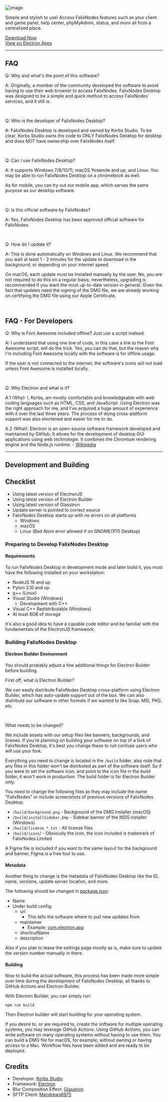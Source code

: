 ![image](https://i.imgur.com/7yzQ8u1.png)

Simple and stylish to use! Access FalixNodes features such as your client and game panel, help center, phpMyAdmin, status, and more all from a centralized place.

[Download Now](https://desktop.falixnodes.net/)  
[View on Electron Apps](https://www.electronjs.org/apps/falix-software)

___

## FAQ
Q: Why and what's the point of this software?

A: Originally, a member of the community developed the software to avoid having to use their web browser to access FalixNodes. FalixNodes Desktop was designed to be a simple and quick method to access FalixNodes' services, and it still is. 

<br/>

Q: Who is the developer of FalixNodes Desktop?

A: FalixNodes Desktop is developed and owned by Korbs Studio. To be clear, Korbs Studio owns the code to ONLY FalixNodes Desktop for desktop and does NOT have ownership over FalixNodes itself.    

<br/>

Q: Can I use FalixNodes Desktop?

A: It supports Windows 7/8/10/11, macOS Yosemite and up, and Linux. You may be able to run FalixNodes Desktop on a chromebook as well.

As for mobile, you can try out our mobile app, which serves the same purpose as our desktop software.

<br/>

Q: Is this official software by FalixNodes?

A: Yes, FalixNodes Desktop has been approved official software for FalixNodes.

<br/>

Q: How do I update it?

A: This is done automatically on Windows and Linux. We recommend that you wait at least 1 - 2 minutes for the update to download in the background, or depending on your internet speed.

On macOS, each update must be installed manually by the user. No, you are not required to do this on a regular basis; nevertheless, upgrading is recommended if you want the most up-to-date version in general. Given the fact that updates need the signing of the DMG file, we are already working on certifying the DMG file using our Apple Certificate. 

<br/>

## FAQ - For Developers
Q: Why is Font Awesome included offline? Just use a script instead.

A: I understand that using one line of code, in this case a link to the Font Awesome script, will do the trick. Yes, you can do that, but the reason why I'm including Font Awesome locally with the software is for offline usage.

If the user is not connected to the internet, the software's icons will not load unless Font Awesome is installed locally. 

<br/>

Q: Why Electron and what is it?

A.1 (Why): I, Korbs, am mostly comfortable and knowledgeable with web coding languages such as HTML, CSS, and JavaScript. Using Electron was the right approach for me, and I've acquired a huge amount of experience with it over the last three years. The process of doing cross-platform support was also shortened and easier for me to do.

A.2 (What): Electron is an open-source software framework developed and maintained by GitHub. It allows for the development of desktop GUI applications using web technologie. It combines the Chromium rendering engine and the Node.js runtime. - [Wikipedia](https://en.wikipedia.org/wiki/Electron_(software_framework))

___

## Development and Building
## Checklist
 - Using latest version of ElectronJS
 - Using latest version of Electron Builder
 - Using latest version of Glasstron
 - Update server is pointed to correct source
 - FalixNodes Desktop starts up with no errors on all platforms
   - Windows
   - macOS
   - Linux (Bad Atom error allowed if on GNOME(X11) Desktop)

### Preparing to Develop FalixNodes Desktop
#### Requirements
To run FalixNodes Desktop in development mode and later build it, you must have the following installed on your workstation:
 - NodeJS 16 and up
 - Pyton 3.10 and up
 - g++ (Linux)
 - Visual Studio (Windows)
   - Development with C++
 - Visual C++ Redistributable (Windows)
 - At least 8GB of storage

It's also a good idea to have a capable code editor and be familiar with the fundamentals of the ElectronJS framework.

### Building FalixNodes Desktop
#### Electron Builder Environment
You should probably adjust a few additional things for Electron Builder before building. 

First off, what is Electron Builder?

We can easily distribute FalixNodes Desktop cross-platform using Electron Builder, which has auto-update support out of the box. We can also distribute our software in other formats if we wanted to like Snap, MSI, PKG, etc.

<br/>

What needs to be changed?

We include assets with our setup files like banners, backgrounds, and licenes. If you're planning on building your software on top of a fork of FalixNodes Desktop, it's best you change these to not confuse users who will use your fork. 

Everything you need to change is located in the `/build` folder, also note that any files in this folder won't be distrbuted as part of the software itself. So if you were to set the software icon, and point to the icon file in the build folder, it won't work in production. The build folder is for Electron Builder only.

You need to change the following files as they may include the name "FalixNodes" or include screenshots of previous versions of FalixNodes Desktop:
 - `/build/background.png` - Background of the DMG installer (macOS)
 - `/build/installSidebar.bmp` - Sidebar banner of the NSIS installer (Windows)
 - `/build/license_*.txt` - All license files
 - `/build/icons`/ - Obviously the icon, the icon included is trademark of FalixNodes Limited

 A Figma file is included if you want to the same layout for the background and banner, Figma is a free tool to use.

#### Metadata
Another thing to change is the metadata of FalixNodes Desktop like the ID, name, versions, update server location, and more.

The following should be changed in <u>package.json</u>:
 - Name
 - Under build config:
    - url
      - This tells the software where to pull new updates from
    - maintainer
      - Example: <u>com.electron.app</u>
    - shortcutName
    - description

Also if you plan to leave the settings page mostly as is, make sure to update the version number manually in there.

#### Building
Now to build the actual software, this process has been made more simple over time during the development of FalixNodes Desktop, all thanks to GitHub Actions and Electron Builder. 

With Electron Builder, you can simply run:
```
npm run build
```

Then Electron builder will start building for your operating system.

If you desire to, or are required to, create the software for multiple operating systems, you may leverage GitHub Actions. Using GitHub Actions, you can write software on many operating systems without having to use them. You can build a DMG file for macOS, for example, without owning or having access to a Mac. Workflow files have been added and are ready to be deployed.

## Credits
 - Developer: [Korbs Studio](https://github.com/KorbsStudio/)
 - Framework: [Electron](https://electronjs.org/)
 - Blur Composition Effect: [Glasstron](https://github.com/NyaomiDEV/Glasstron/)
 - SFTP Client: [Mandrews6975](https://github.com/mandrews6975/SFTP-Client)